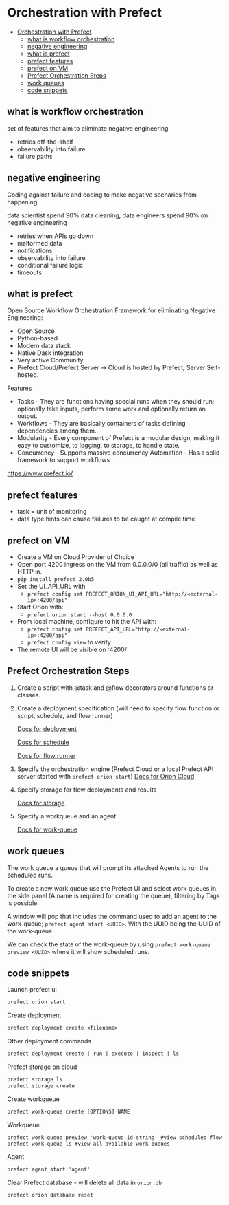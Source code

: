 # Orchestration with Prefect

- [Orchestration with Prefect](#orchestration-with-prefect)
  - [what is workflow orchestration](#what-is-workflow-orchestration)
  - [negative engineering](#negative-engineering)
  - [what is prefect](#what-is-prefect)
  - [prefect features](#prefect-features)
  - [prefect on VM](#prefect-on-vm)
  - [Prefect Orchestration Steps](#prefect-orchestration-steps)
  - [work queues](#work-queues)
  - [code snippets](#code-snippets)

## what is workflow orchestration

set of features that aim to eliminate negative engineering

- retries off-the-shelf
- observability into failure
- failure paths

## negative engineering

Coding against failure and coding to make negative scenarios from happening

data scientist spend 90% data cleaning, data engineers spend 90% on negative engineering

- retries when APIs go down
- malformed data
- notifications
- observability into failure
- conditional failure logic
- timeouts

## what is prefect

Open Source Workflow Orchestration Framework for eliminating Negative Engineering:

- Open Source
- Python-based
- Modern data stack
- Native Dask integration
- Very active Community
- Prefect Cloud/Prefect Server -> Cloud is hosted by Prefect, Server Self-hosted.

Features

- Tasks - They are functions having special runs when they should run; optionally take inputs, perform some work and optionally return an output.
- Workflows - They are basically containers of tasks defining dependencies among them.
- Modularity - Every component of Prefect is a modular design, making it easy to customize, to logging, to storage, to handle state.
- Concurrency - Supports massive concurrency
  Automation - Has a solid framework to support workflows

<https://www.prefect.io/>

## prefect features

- task = unit of monitoring
- data type hints can cause failures to be caught at compile time

## prefect on VM

- Create a VM on Cloud Provider of Choice
- Open port 4200 ingress on the VM from 0.0.0.0/0 (all traffic) as well as HTTP in.
- `pip install prefect 2.0b5`
- Set the UI_API_URL with
  - `prefect config set PREFECT_ORION_UI_API_URL="http://<external-ip>:4200/api"`
- Start Orion with:
  - `prefect orion start --host 0.0.0.0`
- From local machine, configure to hit the API with:
  - `prefect config set PREFECT_API_URL="http://<external-ip>:4200/api"`
  - `prefect config view` to verify
- The remote UI will be visible on :4200/

## Prefect Orchestration Steps

1. Create a script with @task and @flow decorators around functions or classes.

2. Create a deployment specification (will need to specify flow function or script, schedule, and flow runner)

   [Docs for deployment](https://orion-docs.prefect.io/concepts/deployments/)

   [Docs for schedule](https://orion-docs.prefect.io/concepts/schedules/)

   [Docs for flow runner](https://orion-docs.prefect.io/concepts/flow-runners/)

3. Specify the orchestration engine (Prefect Cloud or a local Prefect API server started with `prefect orion start`)
   [Docs for Orion Cloud](https://orion-docs.prefect.io/ui/cloud-getting-started/)

4. Specify storage for flow deployments and results

   [Docs for storage](https://orion-docs.prefect.io/concepts/storage/)

5. Specify a workqueue and an agent

   [Docs for work-queue](https://orion-docs.prefect.io/concepts/work-queues/)

## work queues

The work queue a queue that will prompt its attached Agents to run the scheduled runs.

To create a new work queue use the Prefect UI and select work queues in the side panel (A name is required for creating the queue), filtering by Tags is possible.

A window will pop that includes the command used to add an agent to the work-queue; `prefect agent start <UUID>`. With the UUID being the UUID of the work-queue.

We can check the state of the work-queue by using `prefect work-queue preview <UUID>` where it will show scheduled runs.

## code snippets

Launch prefect ui

```txt
prefect orion start
```

Create deployment

```txt
prefect deployment create <filename>
```

Other deployment commands

```txt
prefect deployment create | run | execute | inspect | ls
```

Prefect storage on cloud

```txt
prefect storage ls
prefect storage create
```

Create workqueue

```txt
prefect work-queue create [OPTIONS] NAME
```

Workqueue

```txt
prefect work-queue preview 'work-queue-id-string' #view scheduled flow runs
prefect work-queue ls #view all available work queues
```

Agent

```txt
prefect agent start 'agent'
```

Clear Prefect database - will delete all data in `orion.db`

```txt
prefect orion database reset
```
